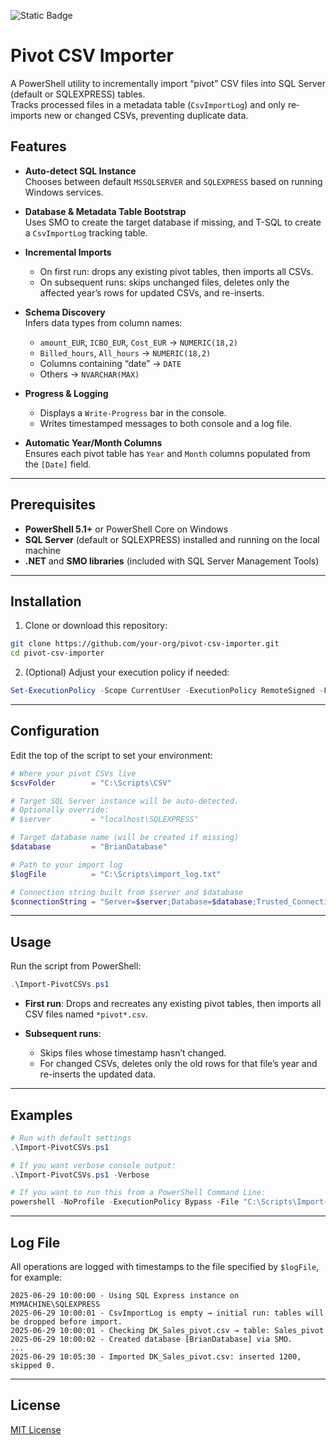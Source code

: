 ![Static Badge](https://img.shields.io/badge/license-MIT-blue)
# Pivot CSV Importer

A PowerShell utility to incrementally import “pivot” CSV files into SQL Server (default or SQLEXPRESS) tables.  
Tracks processed files in a metadata table (`CsvImportLog`) and only re‐imports new or changed CSVs, preventing duplicate data.

## Features

- **Auto-detect SQL Instance**  
  Chooses between default `MSSQLSERVER` and `SQLEXPRESS` based on running Windows services.

- **Database & Metadata Table Bootstrap**  
  Uses SMO to create the target database if missing, and T-SQL to create a `CsvImportLog` tracking table.

- **Incremental Imports**  
  - On first run: drops any existing pivot tables, then imports all CSVs.  
  - On subsequent runs: skips unchanged files, deletes only the affected year’s rows for updated CSVs, and re-inserts.

- **Schema Discovery**  
  Infers data types from column names:  
  - `amount_EUR`, `ICBO_EUR`, `Cost_EUR` → `NUMERIC(18,2)`  
  - `Billed_hours`, `All_hours` → `NUMERIC(18,2)`  
  - Columns containing “date” → `DATE`  
  - Others → `NVARCHAR(MAX)`

- **Progress & Logging**  
  - Displays a `Write-Progress` bar in the console.  
  - Writes timestamped messages to both console and a log file.

- **Automatic Year/Month Columns**  
  Ensures each pivot table has `Year` and `Month` columns populated from the `[Date]` field.

---

## Prerequisites

- **PowerShell 5.1+** or PowerShell Core on Windows  
- **SQL Server** (default or SQLEXPRESS) installed and running on the local machine  
- **.NET** and **SMO libraries** (included with SQL Server Management Tools)  

---

## Installation

1. Clone or download this repository:  
```bash
git clone https://github.com/your-org/pivot-csv-importer.git
cd pivot-csv-importer
````

2. (Optional) Adjust your execution policy if needed:

```powershell
Set-ExecutionPolicy -Scope CurrentUser -ExecutionPolicy RemoteSigned -Force
```

---

## Configuration

Edit the top of the script to set your environment:

```powershell
# Where your pivot CSVs live
$csvFolder        = "C:\Scripts\CSV"

# Target SQL Server instance will be auto-detected.
# Optionally override:
# $server         = "localhost\SQLEXPRESS"

# Target database name (will be created if missing)
$database         = "BrianDatabase"

# Path to your import log
$logFile          = "C:\Scripts\import_log.txt"

# Connection string built from $server and $database
$connectionString = "Server=$server;Database=$database;Trusted_Connection=True;"
```

---

## Usage

Run the script from PowerShell:

```powershell
.\Import-PivotCSVs.ps1
```

* **First run**: Drops and recreates any existing pivot tables, then imports all CSV files named `*pivot*.csv`.
* **Subsequent runs**:

  * Skips files whose timestamp hasn’t changed.
  * For changed CSVs, deletes only the old rows for that file’s year and re-inserts the updated data.

---

## Examples

```powershell
# Run with default settings
.\Import-PivotCSVs.ps1

# If you want verbose console output:
.\Import-PivotCSVs.ps1 -Verbose

# If you want to run this from a PowerShell Command Line:
powershell -NoProfile -ExecutionPolicy Bypass -File "C:\Scripts\Import-PivotCSVs.ps1"
```

---

## Log File

All operations are logged with timestamps to the file specified by `$logFile`, for example:

```
2025-06-29 10:00:00 - Using SQL Express instance on MYMACHINE\SQLEXPRESS
2025-06-29 10:00:01 - CsvImportLog is empty → initial run: tables will be dropped before import.
2025-06-29 10:00:01 - Checking DK_Sales_pivot.csv → table: Sales_pivot
2025-06-29 10:00:02 - Created database [BrianDatabase] via SMO.
...
2025-06-29 10:05:30 - Imported DK_Sales_pivot.csv: inserted 1200, skipped 0.
```

---

## License

[MIT License](LICENSE)
